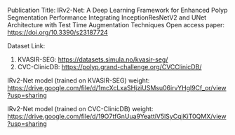 Publication Title: IRv2-Net: A Deep Learning Framework for Enhanced Polyp Segmentation Performance Integrating InceptionResNetV2 and UNet Architecture with Test Time Augmentation Techniques
Open access paper: https://doi.org/10.3390/s23187724

Dataset Link: 
1) KVASIR-SEG: https://datasets.simula.no/kvasir-seg/
2) CVC-ClinicDB: https://polyp.grand-challenge.org/CVCClinicDB/

IRv2-Net model (trained on KVASIR-SEG) weight:  
https://drive.google.com/file/d/1mcXcLxaSHjziUSMsu06irvYHgl9Cf_or/view?usp=sharing

IRv2-Net model (trained on CVC-ClinicDB) weight:  
https://drive.google.com/file/d/19O7tfGnUua9YeattiV5lSyCqjKiT0QMX/view?usp=sharing

